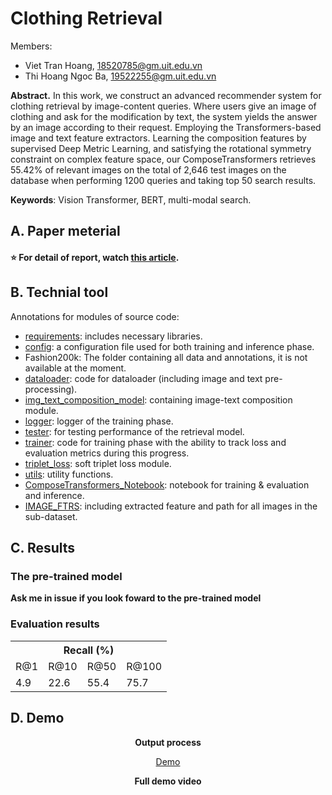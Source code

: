 # Clothing Retrieval

Members:

- Viet Tran Hoang, 18520785@gm.uit.edu.vn
- Thi Hoang Ngoc Ba, 19522255@gm.uit.edu.vn


**Abstract.** 
In this work, we construct an advanced recommender system for clothing retrieval by image-content queries. Where users give an image of clothing and ask for the modification by text, the system yields the answer by an image according to their request. Employing the Transformers-based image and text feature extractors. Learning the composition features by supervised Deep Metric Learning, and satisfying the rotational symmetry constraint on complex feature space, our ComposeTransformers retrieves 55.42% of relevant images on the total of 2,646 test images on the database when performing 1200 queries and taking top 50 search results.

**Keywords**: Vision Transformer, BERT, multi-modal search.



## A. Paper meterial

#### ⭐ For detail of report, watch [this article](https://github.com/hoangtv2000/Clothing_MMRetrieval/blob/main/retrieval.pdf).


## B. Technial tool

Annotations for modules of source code:
+ [requirements](https://github.com/hoangtv2000/Clothing_MMRetrieval/tree/main/requirements.txt): includes necessary libraries.
+ [config](https://github.com/hoangtv2000/Clothing_MMRetrieval/tree/main/config): a configuration file used for both training and inference phase.
+ Fashion200k: The folder containing all data and annotations, it is not available at the moment.
+ [dataloader](https://github.com/hoangtv2000/Clothing_MMRetrieval/tree/main/dataloader): code for dataloader (including image and text pre-processing).
+ [img_text_composition_model](https://github.com/hoangtv2000/Clothing_MMRetrieval/tree/main/img_text_composition_model): containing image-text composition module.
+ [logger](https://github.com/hoangtv2000/Clothing_MMRetrieval/tree/main/logger): logger of the training phase.
+ [tester](https://github.com/hoangtv2000/Clothing_MMRetrieval/tree/main/tester): for testing performance of the retrieval model.
+ [trainer](https://github.com/hoangtv2000/Clothing_MMRetrieval/tree/main/trainer): code for training phase with the ability to track loss and evaluation metrics during this progress.
+ [triplet_loss](https://github.com/hoangtv2000/Clothing_MMRetrieval/tree/main/triplet_loss): soft triplet loss module.
+ [utils](https://github.com/hoangtv2000/Clothing_MMRetrieval/tree/main/utils): utility functions.
+ [ComposeTransformers_Notebook](https://github.com/hoangtv2000/Clothing_MMRetrieval/blob/main/ComposeTransformers_Notebook.ipynb): notebook for training & evaluation and inference.
+ [IMAGE_FTRS](https://github.com/hoangtv2000/Clothing_MMRetrieval/blob/main/IMAGE_FTRS.npz): including extracted feature and path for all images in the sub-dataset.


## C. Results
### The pre-trained model
**Ask me in issue if you look foward to the pre-trained model**

### Evaluation results

<div class="tg-wrap"><table class="tg">
  <tr>
    <th class="tg-7btt" colspan="4">Recall (%) </th>
  </tr>
  <tr>
    <td class="tg-7btt">R@1</td>
    <td class="tg-7btt">R@10</td>
    <td class="tg-7btt">R@50</td>
    <td class="tg-7btt">R@100</td>
  </tr>
  <tr>
    <td class="tg-c3ow">4.9</td>
    <td class="tg-c3ow">22.6</td>
    <td class="tg-c3ow">55.4</td>
    <td class="tg-c3ow">75.7</td>
  </tr>
</table></div>


## D. Demo

<div align='center'>
<b>Output process</b>
</div>

<div align='center'>
	
<a link href ='https://user-images.githubusercontent.com/58163069/154830995-0d26c5c0-e877-483f-b2db-78d0bd061628.mp4'>Demo </a>

</div>

<div align='center'>
<b> Full demo video </b>	
</div>
